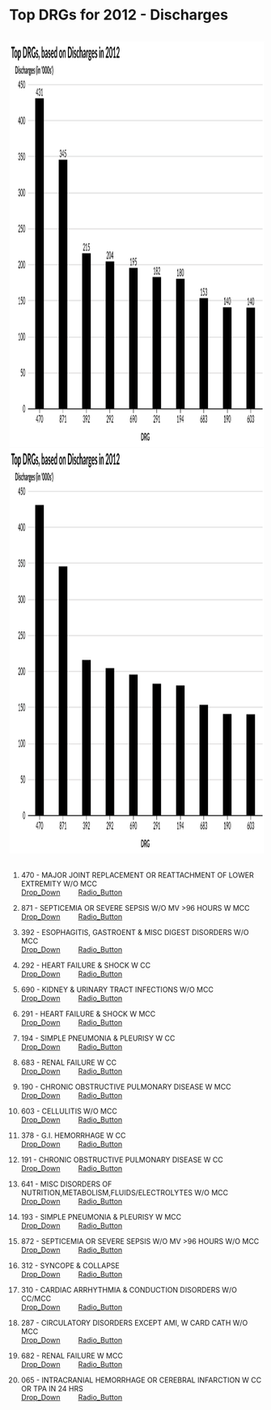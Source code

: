 # Top DRGs for 2012 - Discharges

<br>
<div style="text-align: center;"> <IMG class="plain" SRC="Discharges_labels_2012.svg"  style="background:none; border:none; box-shadow:none;"  width="900" height="800" ALT="image"></div>


 

<div style="text-align: center;"> <IMG class="plain" SRC="Discharges_2012.svg"  style="background:none; border:none; box-shadow:none;"  width="900" height="800" ALT="image">
<em></em></div>
<br>



1.  470 - MAJOR JOINT REPLACEMENT OR REATTACHMENT OF LOWER EXTREMITY W/O MCC  
[Drop_Down](http://mvigoda.github.io/datasets/Year_2012/2012_Charts/2012_1_470_Chart.html)   &nbsp; &nbsp; &nbsp; &nbsp;  [Radio_Button](http://mvigoda.github.io/datasets/Year_2012/2012_Charts/2012_1_470_radio_button_Chart.html)  


2.  871 - SEPTICEMIA OR SEVERE SEPSIS W/O MV >96 HOURS W MCC  
[Drop_Down](http://mvigoda.github.io/datasets/Year_2012/2012_Charts/2012_2_871_Chart.html)   &nbsp; &nbsp; &nbsp; &nbsp;  [Radio_Button](http://mvigoda.github.io/datasets/Year_2012/2012_Charts/2012_2_871_radio_button_Chart.html)  

3.  392 - ESOPHAGITIS, GASTROENT & MISC DIGEST DISORDERS W/O MCC  
[Drop_Down](http://mvigoda.github.io/datasets/Year_2012/2012_Charts/2012_3_392_Chart.html)   &nbsp; &nbsp; &nbsp; &nbsp;  [Radio_Button](http://mvigoda.github.io/datasets/Year_2012/2012_Charts/2012_3_392_radio_button_Chart.html)  

4.  292 - HEART FAILURE & SHOCK W CC  
[Drop_Down](http://mvigoda.github.io/datasets/Year_2012/2012_Charts/2012_4_292_Chart.html)   &nbsp; &nbsp; &nbsp; &nbsp;  [Radio_Button](http://mvigoda.github.io/datasets/Year_2012/2012_Charts/2012_4_292_radio_button_Chart.html)  

5.  690 - KIDNEY & URINARY TRACT INFECTIONS W/O MCC  
[Drop_Down](http://mvigoda.github.io/datasets/Year_2012/2012_Charts/2012_5_690_Chart.html)   &nbsp; &nbsp; &nbsp; &nbsp;  [Radio_Button](http://mvigoda.github.io/datasets/Year_2012/2012_Charts/2012_5_690_radio_button_Chart.html)  

6.  291 - HEART FAILURE & SHOCK W MCC  
[Drop_Down](http://mvigoda.github.io/datasets/Year_2012/2012_Charts/2012_6_291_Chart.html)   &nbsp; &nbsp; &nbsp; &nbsp;  [Radio_Button](http://mvigoda.github.io/datasets/Year_2012/2012_Charts/2012_6_291_radio_button_Chart.html)  

7.  194 - SIMPLE PNEUMONIA & PLEURISY W CC  
[Drop_Down](http://mvigoda.github.io/datasets/Year_2012/2012_Charts/2012_7_194_Chart.html)   &nbsp; &nbsp; &nbsp; &nbsp;  [Radio_Button](http://mvigoda.github.io/datasets/Year_2012/2012_Charts/2012_7_194_radio_button_Chart.html)  

8.  683 - RENAL FAILURE W CC  
[Drop_Down](http://mvigoda.github.io/datasets/Year_2012/2012_Charts/2012_8_683_Chart.html)   &nbsp; &nbsp; &nbsp; &nbsp;  [Radio_Button](http://mvigoda.github.io/datasets/Year_2012/2012_Charts/2012_8_683_radio_button_Chart.html)  

9.  190 - CHRONIC OBSTRUCTIVE PULMONARY DISEASE W MCC  
[Drop_Down](http://mvigoda.github.io/datasets/Year_2012/2012_Charts/2012_9_190_Chart.html)   &nbsp; &nbsp; &nbsp; &nbsp;  [Radio_Button](http://mvigoda.github.io/datasets/Year_2012/2012_Charts/2012_9_190_radio_button_Chart.html)  


10.  603 - CELLULITIS W/O MCC  
[Drop_Down](http://mvigoda.github.io/datasets/Year_2012/2012_Charts/2012_10_603_Chart.html)   &nbsp; &nbsp; &nbsp; &nbsp;  [Radio_Button](http://mvigoda.github.io/datasets/Year_2012/2012_Charts/2012_10_603_radio_button_Chart.html)  

11.  378 - G.I. HEMORRHAGE W CC  
[Drop_Down](http://mvigoda.github.io/datasets/Year_2012/2012_Charts/2012_11_378_Chart.html)   &nbsp; &nbsp; &nbsp; &nbsp;  [Radio_Button](http://mvigoda.github.io/datasets/Year_2012/2012_Charts/2012_11_378_radio_button_Chart.html)  

12.  191 - CHRONIC OBSTRUCTIVE PULMONARY DISEASE W CC  
[Drop_Down](http://mvigoda.github.io/datasets/Year_2012/2012_Charts/2012_12_191_Chart.html)   &nbsp; &nbsp; &nbsp; &nbsp;  [Radio_Button](http://mvigoda.github.io/datasets/Year_2012/2012_Charts/2012_12_191_radio_button_Chart.html)  

13.  641 - MISC DISORDERS OF NUTRITION,METABOLISM,FLUIDS/ELECTROLYTES W/O MCC  
[Drop_Down](http://mvigoda.github.io/datasets/Year_2012/2012_Charts/2012_13_641_Chart.html)   &nbsp; &nbsp; &nbsp; &nbsp;  [Radio_Button](http://mvigoda.github.io/datasets/Year_2012/2012_Charts/2012_13_641_radio_button_Chart.html)  

14.  193 - SIMPLE PNEUMONIA & PLEURISY W MCC  
[Drop_Down](http://mvigoda.github.io/datasets/Year_2012/2012_Charts/2012_14_193_Chart.html)   &nbsp; &nbsp; &nbsp; &nbsp;  [Radio_Button](http://mvigoda.github.io/datasets/Year_2012/2012_Charts/2012_14_193_radio_button_Chart.html)  

15.  872 - SEPTICEMIA OR SEVERE SEPSIS W/O MV >96 HOURS W/O MCC  
[Drop_Down](http://mvigoda.github.io/datasets/Year_2012/2012_Charts/2012_15_872_Chart.html)   &nbsp; &nbsp; &nbsp; &nbsp;  [Radio_Button](http://mvigoda.github.io/datasets/Year_2012/2012_Charts/2012_15_872_radio_button_Chart.html)  

16.  312 - SYNCOPE & COLLAPSE  
[Drop_Down](http://mvigoda.github.io/datasets/Year_2012/2012_Charts/2012_16_312_Chart.html)   &nbsp; &nbsp; &nbsp; &nbsp;  [Radio_Button](http://mvigoda.github.io/datasets/Year_2012/2012_Charts/2012_16_312_radio_button_Chart.html)  

17.  310 - CARDIAC ARRHYTHMIA & CONDUCTION DISORDERS W/O CC/MCC  
[Drop_Down](http://mvigoda.github.io/datasets/Year_2012/2012_Charts/2012_17_310_Chart.html)   &nbsp; &nbsp; &nbsp; &nbsp;  [Radio_Button](http://mvigoda.github.io/datasets/Year_2012/2012_Charts/2012_17_310_radio_button_Chart.html)  

18.  287 - CIRCULATORY DISORDERS EXCEPT AMI, W CARD CATH W/O MCC  
[Drop_Down](http://mvigoda.github.io/datasets/Year_2012/2012_Charts/2012_18_287_Chart.html)   &nbsp; &nbsp; &nbsp; &nbsp;  [Radio_Button](http://mvigoda.github.io/datasets/Year_2012/2012_Charts/2012_18_287_radio_button_Chart.html)  

19.  682 - RENAL FAILURE W MCC  
[Drop_Down](http://mvigoda.github.io/datasets/Year_2012/2012_Charts/2012_19_682_Chart.html)   &nbsp; &nbsp; &nbsp; &nbsp;  [Radio_Button](http://mvigoda.github.io/datasets/Year_2012/2012_Charts/2012_19_682_radio_button_Chart.html)  

20.  065 - INTRACRANIAL HEMORRHAGE OR CEREBRAL INFARCTION W CC OR TPA IN 24 HRS  
[Drop_Down](http://mvigoda.github.io/datasets/Year_2012/2012_Charts/2012_20_65_Chart.html)   &nbsp; &nbsp; &nbsp; &nbsp;  [Radio_Button](http://mvigoda.github.io/datasets/Year_2012/2012_Charts/2012_20_65_radio_button_Chart.html)  










